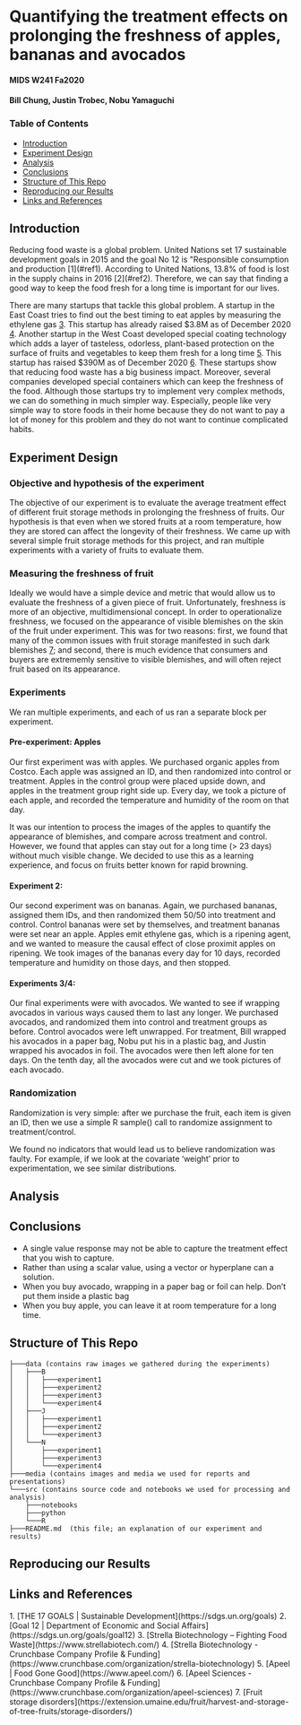 Quantifying the treatment effects on prolonging the freshness of apples, bananas and avocados
=============================================================================================
#### MIDS W241 Fa2020
#### Bill Chung, Justin Trobec, Nobu Yamaguchi

### Table of Contents

* [Introduction](#introduction)
* [Experiment Design](#experiment_design)
* [Analysis](#analysis)
* [Conclusions](#conclusions)
* [Structure of This Repo](#structure_of_this_repo)
* [Reproducing our Results](#reproducing_our_results)
* [Links and References](#links_and_references)

## Introduction
<a name='introduction' />
Reducing food waste is a global problem. United Nations set 17 sustainable development goals in 2015 and the goal No 12 is "Responsible consumption and production [1](#ref1). According to United Nations, 13.8% of food is lost in the supply chains in 2016 [2](#ref2). Therefore, we can say that finding a good way to keep the food fresh for a long time is important for our lives.

There are many startups that tackle this global problem. A startup in the East Coast tries to find out the best timing to eat apples by measuring the ethylene gas [3](#ref3). This startup has already raised $3.8M as of December 2020 [4](#ref4). Another startup in the West Coast developed special coating technology which adds a layer of tasteless, odorless, plant-based protection on the surface of fruits and vegetables to keep them fresh for a long time [5](#ref5). This startup has raised $390M as of December 2020 [6](#ref6). These startups show that reducing food waste has a big business impact.
Moreover, several companies developed special containers which can keep the freshness of the food. Although those startups try to implement very complex methods, we can do something in much simpler way. Especially, people like very simple way to store foods in their home because they do not want to pay a lot of money for this problem and they do not want to continue complicated habits.
    
## Experiment Design
<a name='experiment_design' />

### Objective and hypothesis of the experiment
The objective of our experiment is to evaluate the average treatment effect of different fruit storage methods in prolonging the freshness of fruits. Our hypothesis is that even when we stored fruits at a room temperature, how they are stored can affect the longevity of their freshness. We came up with several simple fruit storage methods for this project, and ran multiple experiments with a variety of fruits to evaluate them.

### Measuring the freshness of fruit
Ideally we would have a simple device and metric that would allow us to evaluate the freshness of a given piece of fruit. Unfortunately, freshness is more of an objective, multidimensional concept. In order to operationalize freshness, we focused on the appearance of visible blemishes on the skin of the fruit under experiment. This was for two reasons: first, we found that many of the common issues with fruit storage manifested in such dark blemishes [7](#ref7); and second, there is much evidence that consumers and buyers are extrememly sensitive to visible blemishes, and will often reject fruit based on its appearance.

### Experiments
We ran multiple experiments, and each of us ran a separate block per experiment.

#### Pre-experiment: Apples
Our first experiment was with apples. We purchased organic apples from Costco. Each apple was assigned an ID, and then randomized into control or treatment. Apples in the control group were placed upside down, and apples in the treatment group right side up. Every day, we took a picture of each apple, and recorded the temperature and humidity of the room on that day.

It was our intention to process the images of the apples to quantify the appearance of blemishes, and compare across treatment and control. However, we found that apples can stay out for a long time (> 23 days) without much visible change. We decided to use this as a learning experience, and focus on fruits better known for rapid browning.

#### Experiment 2:
Our second experiment was on bananas. Again, we purchased bananas, assigned them IDs, and then randomized them 50/50 into treatment and control. Control bananas were set by themselves, and treatment bananas were set near an apple. Apples emit ethylene gas, which is a ripening agent, and we wanted to measure the causal effect of close proximit apples on ripening. We took images of the bananas every day for 10 days, recorded temperature and humidity on those days, and then stopped.

#### Experiments 3/4:
Our final experiments were with avocados. We wanted to see if wrapping avocados in various ways caused them to last any longer. We purchased avocados, and randomized them into control and treatment groups as before. Control avocados were left unwrapped. For treatment, Bill wrapped his avocados in a paper bag, Nobu put his in a plastic bag, and Justin wrapped his avocados in foil. The avocados were then left alone for ten days. On the tenth day, all the avocados were cut and we took pictures of each avocado.

### Randomization
Randomization is very simple: after we purchase the fruit, each item is given an ID, then we use a simple R sample() call to randomize assignment to treatment/control.

We found no indicators that would lead us to believe randomization was faulty. For example, if we look at the covariate ‘weight’ prior to experimentation, we see similar distributions.

## Analysis
<a name='analysis' />

## Conclusions
<a name='conclusions' />

* A single value response may not be able to capture the treatment effect that you wish to capture.
* Rather than using a scalar value, using a vector or hyperplane can a solution.
* When you buy avocado, wrapping in a paper bag or foil can help. Don’t put them inside a plastic bag
* When you buy apple, you can leave it at room temperature for a long time.

## Structure of This Repo
<a name='structure_of_this_repo' />

```
├───data (contains raw images we gathered during the experiments)
│   ├───B
│   │   ├───experiment1
│   │   ├───experiment2
│   │   ├───experiment3
│   │   └───experiment4
│   ├───J
│   │   ├───experiment1
│   │   ├───experiment2
│   │   └───experiment3
│   └───N
│       ├───experiment1
│       ├───experiment3
│       └───experiment4
├───media (contains images and media we used for reports and presentations)
└───src (contains source code and notebooks we used for processing and analysis)
    ├───notebooks
    ├───python
    └───R     
├───README.md  (this file; an explanation of our experiment and results)
```

## Reproducing our Results
<a name='reproducing_our_results' />

## Links and References
<a name='links_and_references' />

<a name='ref1' />
1. [THE 17 GOALS | Sustainable Development](https://sdgs.un.org/goals)

<a name='ref2' />
2. [Goal 12 | Department of Economic and Social Affairs](https://sdgs.un.org/goals/goal12)

<a name='ref3' />    
3. [Strella Biotechnology – Fighting Food Waste](https://www.strellabiotech.com/)

<a name='ref4' />
4. [Strella Biotechnology - Crunchbase Company Profile & Funding](https://www.crunchbase.com/organization/strella-biotechnology)

<a name='ref5' />
5. [Apeel | Food Gone Good](https://www.apeel.com/)

<a name='ref6' />
6. [Apeel Sciences - Crunchbase Company Profile & Funding](https://www.crunchbase.com/organization/apeel-sciences)

<a name='ref7' />
7. [Fruit storage disorders](https://extension.umaine.edu/fruit/harvest-and-storage-of-tree-fruits/storage-disorders/)
